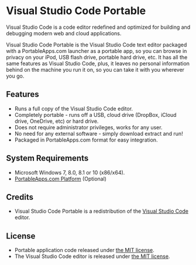 # Visual Studio Code Portable

Visual Studio Code is a code editor redefined and optimized for building and debugging modern web and cloud applications.

Visual Studio Code Portable is the Visual Studio Code text editor packaged with a PortableApps.com launcher as a portable app, so you can browse in privacy on your iPod, USB flash drive, portable hard drive, etc. It has all the same features as Visual Studio Code, plus, it leaves no personal information behind on the machine you run it on, so you can take it with you wherever you go.

## Features
* Runs a full copy of the Visual Studio Code editor.
* Completely portable - runs off a USB, cloud drive (DropBox, iCloud drive, OneDrive, etc) or hard drive.
* Does not require administrator privileges, works for any user.
* No need for any external software - simply download extract and run!
* Packaged in PortableApps.com format for easy integration.

## System Requirements

* Microsoft Windows 7, 8.0, 8.1 or 10 (x86/x64).
* [PortableApps.com Platform](http://portableapps.com/download) (Optional)

## Credits

* Visual Studio Code Portable is a redistribution of the [Visual Studio Code](https://code.visualstudio.com/) editor.

## License

* Portable application code released under [the MIT license](LICENSE).
* The Visual Studio Code editor is released under [the MIT license](https://github.com/Microsoft/vscode/blob/master/LICENSE.txt).
